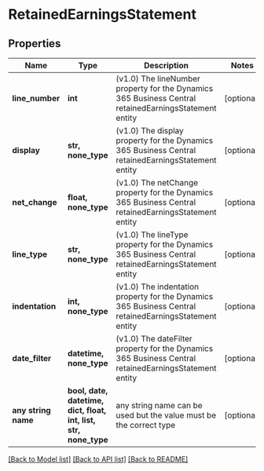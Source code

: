 # RetainedEarningsStatement


## Properties
Name | Type | Description | Notes
------------ | ------------- | ------------- | -------------
**line_number** | **int** | (v1.0) The lineNumber property for the Dynamics 365 Business Central retainedEarningsStatement entity | [optional] 
**display** | **str, none_type** | (v1.0) The display property for the Dynamics 365 Business Central retainedEarningsStatement entity | [optional] 
**net_change** | **float, none_type** | (v1.0) The netChange property for the Dynamics 365 Business Central retainedEarningsStatement entity | [optional] 
**line_type** | **str, none_type** | (v1.0) The lineType property for the Dynamics 365 Business Central retainedEarningsStatement entity | [optional] 
**indentation** | **int, none_type** | (v1.0) The indentation property for the Dynamics 365 Business Central retainedEarningsStatement entity | [optional] 
**date_filter** | **datetime, none_type** | (v1.0) The dateFilter property for the Dynamics 365 Business Central retainedEarningsStatement entity | [optional] 
**any string name** | **bool, date, datetime, dict, float, int, list, str, none_type** | any string name can be used but the value must be the correct type | [optional]

[[Back to Model list]](../README.md#documentation-for-models) [[Back to API list]](../README.md#documentation-for-api-endpoints) [[Back to README]](../README.md)


